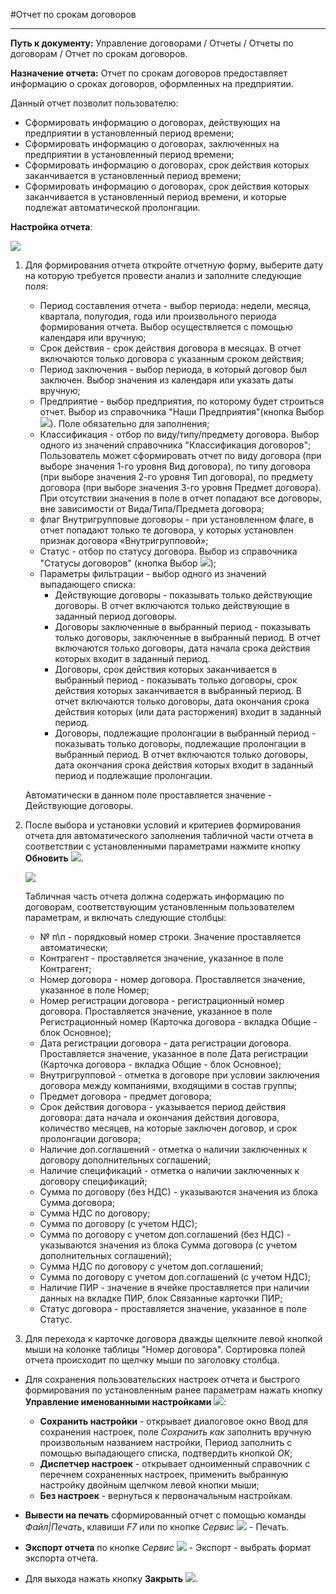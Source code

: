 ﻿#Отчет по срокам договоров

----------

**Путь к документу:** Управление договорами / Отчеты / Отчеты по договорам / Отчет по срокам договоров.

**Назначение отчета:** Отчет по срокам договоров предоставляет информацию о сроках договоров, оформленных на предприятии.

Данный отчет позволит пользователю:

* Сформировать информацию о договорах, действующих на предприятии в установленный период времени;
* Сформировать информацию о договорах, заключенных на предприятии в установленный период времени;
* Сформировать информацию о договорах, срок действия которых заканчивается в установленный период времени;
* Сформировать информацию о договорах, срок действия которых заканчивается в установленный период времени, и которые подлежат автоматической пролонгации.

**Настройка отчета**:

![](topic:.AddFiles.Screenshot_20178.jpg)

1. Для формирования отчета откройте отчетную форму, выберите дату на которую требуется провести анализ и заполните следующие поля:  

    * Период составления отчета - выбор периода: недели, месяца, квартала, полугодия, года или произвольного периода формирования отчета. Выбор осуществляется с помощью календаря или вручную;
    * Срок действия - срок действия договора в месяцах. В отчет включаются только договора с указанным сроком действия;
    * Период заключения - выбор периода, в который договор был заключен. Выбор значения из календаря или указать даты вручную;
    * Предприятие - выбор предприятия, по которому будет строиться отчет. Выбор из справочника "Наши Предприятия"(кнопка Выбор ![](topic:Com.AddFiles.Buttons.Btn_select.png)). Поле обязательно для заполнения; 
    * Классификация -  отбор по виду/типу/предмету договора. Выбор одного из значений справочника "Классификация договоров";
    Пользователь может сформировать отчет по виду договора (при выборе значения 1-го уровня Вид договора), по типу договора (при выборе значения 2-го уровня Тип договора),
    по предмету договора (при выборе значения 3-го уровня Предмет договора). При отсутствии значения в поле в отчет попадают все договоры, вне зависимости от Вида/Типа/Предмета договора;
    * флаг Внутригрупповые договоры - при установленном флаге, в отчет попадают только те договора, у которых установлен признак договора «Внутригрупповой»;
    * Статус  - отбор по статусу договора. Выбор из справочника "Статусы договоров" (кнопка Выбор ![](topic:Com.AddFiles.Buttons.Btn_select.png));
    * Параметры фильтрации - выбор одного из значений выпадающего списка:
        * Действующие договоры - показывать только действующие договоры. В отчет включаются только действующие в заданный период договоры.
        * Договоры заключенные в выбранный период - показывать только договоры, заключенные в выбранный период. В отчет включаются только договоры, дата начала срока действия которых входит в заданный период.
        * Договоры, срок действия которых заканчивается в выбранный период - показывать только договоры, срок действия которых заканчивается в выбранный период. В отчет включаются только договоры, дата окончания срока действия которых (или дата расторжения) входит в заданный период. 
        * Договоры, подлежащие пролонгации в выбранный период - показывать только договоры, подлежащие пролонгации в выбранный период. В отчет включаются только договоры, дата окончания срока действия которых входит в заданный период и подлежащие пролонгации. 

    Автоматически в данном поле проставляется значение - Действующие договоры.

2. После выбора и установки  условий и критериев формирования отчета для автоматического заполнения табличной части отчета в соответствии с установленными параметрами нажмите кнопку **Обновить** ![](topic:Com.AddFiles.Buttons.Btn_Refresh.png).

    ![](topic:.AddFiles.Screenshot_20174.jpg)

    Табличная часть отчета должна содержать информацию по договорам, соответствующим установленным пользователем параметрам, и включать следующие столбцы:

    * № п\п - порядковый номер строки. Значение проставляется автоматически;
    * Контрагент - проставляется значение, указанное в поле Контрагент;
    * Номер договора - номер договора. Проставляется значение, указанное в поле Номер;
    * Номер регистрации договора - регистрационный номер договора. Проставляется значение, указанное в поле Регистрационный номер (Карточка договора - вкладка Общие - блок Основное);
    * Дата регистрации договора - дата регистрации договора. Проставляется значение, указанное в поле Дата регистрации (Карточка договора - вкладка Общие - блок Основное);
    * Внутригрупповой - отметка в договоре при условии заключения договора между компаниями, входящими в состав группы;
    * Предмет договора - предмет договора;
    * Срок действия договора - указывается период действия договора: дата начала и окончания действия договора, количество месяцев, на которые заключен договор, и срок пролонгации договора;
    * Наличие доп.соглашений - отметка о наличии заключенных к договору дополнительных соглашений;
    * Наличие спецификаций - отметка о наличии заключенных к договору спецификаций;
    * Сумма по договору (без НДС) - указываются значения из блока Сумма договора;
    * Сумма НДС по договору;
    * Сумма по договору (с учетом НДС);
    * Сумма по договору с учетом доп.соглашений (без НДС) - указываются значения из блока Сумма договора (с учетом дополнительных соглашений);
    * Сумма НДС по договору с учетом доп.соглашений; 
    * Сумма по договору с учетом доп.соглашений (с учетом НДС);
    * Наличие ПИР - значение в ячейке проставляется при наличии данных на вкладке ПИР, блок Связанные карточки ПИР;
    * Статус договора - проставляется значение, указанное в поле Статус.

3. Для перехода к карточке договора дважды щелкните левой кнопкой мыши на колонке таблицы "Номер договора". Сортировка полей отчета происходит по щелчку мыши по заголовку столбца.

- Для сохранения пользовательских настроек отчета и быстрого формирования по установленным ранее параметрам нажать кнопку **Управление именованными настройками** ![](topic:Com.AddFiles.Buttons.Btn_Settings_menager.png):
    - **Сохранить настройки** -  открывает диалоговое окно Ввод для сохранения настроек, поле *Сохранить как* заполнить вручную произвольным названием настройки, Период заполнить с помощью выпадающего списка, подтвердить кнопкой *ОК*;
    - **Диспетчер настроек** - открывает одноименный справочник с перечнем сохраненных настроек, применить выбранную настройку двойным щелчком левой кнопки мыши;
    - **Без настроек** - вернуться к первоначальным настройкам.

- **Вывести на печать** сформированный отчет с помощью команды *Файл|Печать*, клавиши *F7* или по кнопке *Сервис* ![](topic:Com.AddFiles.Buttons.Btn_SystemMenu.png) - Печать.
- **Экспорт отчета** по кнопке *Сервис* ![](topic:Com.AddFiles.Buttons.Btn_SystemMenu.png) - Экспорт - выбрать формат экспорта отчета.
- Для выхода нажать кнопку **Закрыть** ![](topic:Com.AddFiles.Buttons.Btn_CloseCancel.png).


